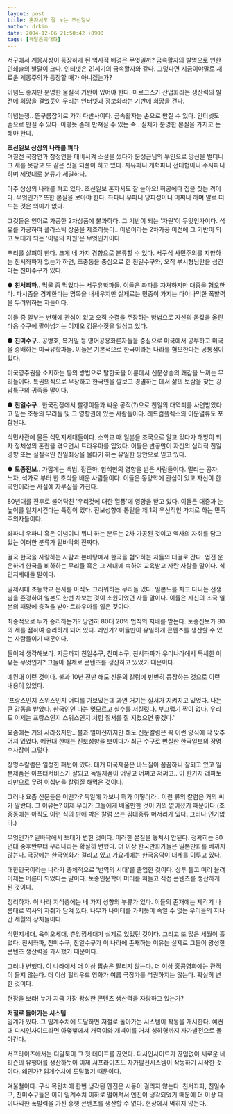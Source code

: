 ```yaml
---
layout: post
title: 혼자서도 잘 노는 조선일보
author: drkim
date: 2004-12-06 21:50:42 +0900
tags: [깨달음의대화]
---
```

서구에서 계몽사상이 등장하게 된 역사적 배경은 무엇일까? 금속활자의 발명으로 인한 인쇄술의 발달이 크다. 인터넷은 21세기의 금속활자와 같다. 그렇다면 지금이야말로 새로운 계몽주의가 등장할 때가 아니겠는가?    
  
이념도 좋지만 분명한 물질적 기반이 있어야 한다. 마르크스가 산업화라는 생산력의 발전에 희망을 걸었듯이 우리는 인터넷과 정보화라는 기반에 희망을 건다.    
  
이념논쟁.. 뜬구름잡기로 가기 다반사이다. 금속활자는 손으로 만질 수 있다. 인터넷도 손으로 만질 수 있다. 이렇듯 손에 만져질 수 있는 즉.. 실체가 분명한 본질을 가지고 논해야 한다.    
   
  
**조선일보 상상의 나래를 펴다**  
며칠전 국참연과 참정연을 대비시켜 소설을 썼다가 문성근님의 부인으로 망신을 벌더니 그 새를 못참고 또 같은 짓을 되풀이 하고 있다. 자유파니 개혁파니 전대협이니 주사파니 하며 제멋대로 분류가 세밀하다.    
  
아주 상상의 나래를 펴고 있다. 조선일보 혼자서도 잘 놀아요! 허공에다 집을 짓는 격이다. 무엇인가? 또한 본질을 보아야 한다. 좌파니 우파니 당파성이니 어쩌니 하며 말로 떠드는 것은 의미가 없다.    
  
그것들은 언어로 가공한 2차상품에 불과하다. 그 기반이 되는 '자원'이 무엇인가이다. 석유를 가공하여 플라스틱 상품을 제조하듯이.. 이념이라는 2차가공 이전에 그 기반이 되고 토대가 되는 '이념의 자원'은 무엇인가이다.    
  
뿌리를 살펴야 한다. 크게 네 가지 경향으로 분류할 수 있다. 서구식 사민주의를 지향하는 친서좌파가 있는가 하면, 조중동을 중심으로 한 친일수구와, 오직 부시형님만을 섬긴다는 친미수구가 있다.    
   
  
● **친서좌파**.. 먹물 좀 먹었다는 서구유학파들. 이들은 좌파를 자처하지만 대중을 혐오한다. 파시즘을 경계한다는 명목을 내세우지만 실제로는 민중이 가지는 다이나믹한 폭발력을 두려워하는 자들이다.    
  
이들 중 일부는 변혁에 관심이 없고 오직 순결을 주장하는 방법으로 자신의 몸값을 올린 다음 수구에 팔아넘기는 이재오 김문수짓을 일삼고 있다. 
  
   
  
● **친미수구**.. 공병호, 복거일 등 영어공용화론자들을 중심으로 미국에서 공부하고 미국을 숭배하는 미국유학파들. 이들은 기본적으로 한국이라는 나라를 혐오한다는 공통점이 있다.    
  
미국영주권을 소지하는 등의 방법으로 탈한국을 이룬데서 신분상승의 쾌감을 느끼는 무리들이다. 특권의식으로 무장하고 한국인을 깔보고 경멸하는 데서 삶의 보람을 찾는 강남특구의 귀족들 말이다.    
   
  
● **친일수구**.. 한국전쟁에서 빨갱이들과 싸운 공적(?)으로 친일의 대역죄를 사면받았다고 믿는 조동의 무리들 및 그 영향권에 있는 사람들이다. 레드컴플렉스의 이문열류도 포함된다.    
  
식민사관에 물든 식민지세대들이다. 소학교 때 일본을 조국으로 알고 있다가 해방이 되자 정체성의 혼란을 겪으면서 트라우마를 입었다. 이들은 반공만이 자신의 심리적 친일경향 또는 실질적인 친일죄상을 물타기 하는 유일한 방안으로 믿고 있다.    

  
  
● **토종진보**.. 가깝게는 백범, 장준하, 함석헌의 영향을 받은 사람들이다. 멀리는 공자, 노자, 석가로 부터 한 초식을 배운 사람들이다. 이들은 동양학에 관심이 있고 자신이 한국인이라는 사실에 자부심을 가진다. 
  
  
80년대를 전후로 불어닥친 '우리것에 대한 열풍'에 영향을 받고 있다. 이들은 대중과 눈높이를 일치시킨다는 특징이 있다. 진보성향에 통일을 제 1의 우선적인 가치로 하는 민족주의자들이다. 
  
   
  
좌파니 우파니 혹은 이념이니 뭐니 하는 분류는 2차 가공된 것이고 역사의 자취를 담고 있는 이러한 분류가 밑바닥의 진짜다.    
  
결국 한국을 사랑하는 사람과 본바탕에서 한국을 혐오하는 자들의 대결로 간다. 엽전 운운하며 한국을 비하하는 무리들 혹은 그 세대에 속하여 교육받고 자란 사람들 말이다. 식민지세대들 말이다.    
  
일제시대 초등학교 은사를 아직도 그리워하는 무리들 있다. 일본도를 차고 다니는 선생님을 존경하여 일본도 한번 차보는 것이 소원이었던 자들 말이다. 이들은 자신의 조국 일본의 패망에 충격을 받아 트라우마를 입은 것이다. 
  
  
최종적으로 누가 승리하는가? 당연히 80대 20의 법칙의 지배를 받는다. 토종진보가 80의 세를 점하여 승리하게 되어 있다. 왜인가? 이들만이 유일하게 콘텐츠를 생산할 수 있는 사람들이기 때문이다.    
  
돌이켜 생각해보라. 지금까지 친일수구, 친미수구, 친서좌파가 우리나라에서 득세한 이유는 무엇인가? 그들이 실제로 콘텐츠를 생산하고 있었기 때문이다.    
  
예컨대 이런 것이다. 불과 10년 전만 해도 신문의 칼럼에 빈번히 등장하는 것으로 이런 내용이 있었다.    
  
'프랑스인지 스위스인지 어디를 가보았는데 과연 거기는 질서가 지켜지고 있었다. 나는 큰 감동을 받았다. 한국인인 나는 멋모르고 실수를 저질렀다. 부끄럽기 짝이 없다. 우리도 이제는 프랑스인지 스위스인지 처럼 질서를 잘 지켰으면 좋겠다.'    
  
요즘에는 거의 사라졌지만.. 불과 얼마전까지만 해도 신문칼럼은 꼭 이런 양식에 딱 맞추어져 있었다. 예컨대 한때는 진보성향을 보이다가 최근 수구로 변질한 한국일보의 장명수사장이 그렇다.    
  
장명수칼럼은 일정한 패턴이 있다. 대개 미국제품은 바느질이 꼼꼼하니 잘되고 있고 일본제품은 아프터서비스가 잘되고 독일제품이 어떻고 어쩌고 저쩌고.. 이 한가지 레파토리만으로 무려 이십년을 칼럼질 해먹은 것이다.    
  
그러나 요즘 신문들은 어떤가? 독일에 가보니 뭐가 어떻더라.. 이런 류의 칼럼은 거의 씨가 말랐다. 그 이유는? 이제 우리가 그들에게 배울만한 것이 거의 없어졌기 때문이다.(조중동에는 아직도 이런 식의 판에 박은 칼럼 쓰는 김대중류 머저리가 있다. 그러나 인기없다.)    
  
무엇인가? 밑바닥에서 토대가 변한 것이다. 이러한 본질을 놓쳐서 안된다. 정확히는 80년대 중후반부터 우리나라는 확실히 변했다. 더 이상 한국만화가들은 일본만화를 베끼지 않는다. 극장에는 한국영화가 걸리고 있고 가요계에는 한국음악이 대세를 이루고 있다.    
  
대한민국이라는 나라가 총체적으로 '번역의 시대'를 졸업한 것이다. 상투 틀고 머리 올려 이제는 어른이 되었다는 말이다. 토종인문학이 머리를 쳐들고 직접 콘텐츠를 생산하게 된 것이다.    
  
정리하자. 이 나라 지식층에는 네 가지 성향의 부류가 있다. 이들의 존재에는 제각기 나름대로 역사의 자취가 담겨 있다. 나무가 나이테를 가지듯이 속일 수 없는 우리들의 지나간 세월의 상처들이다.    
  
식민지세대, 육이오세대, 츄잉껌세대가 실제로 있었던 것이다. 그리고 또 많은 세월이 흘렀다. 친서좌파, 친미수구, 친일수구가 이 나라에 존재하는 이유는 실제로 그들이 왕성한 콘텐츠 생산력을 과시했기 때문이다. 
  
  
그러나 변했다. 이 나라에서 더 이상 팝송은 팔리지 않는다. 더 이상 홍콩영화에는 관객이 들지 않는다. 더 이상 헐리우드 영화가 여름 극장가를 석권하지는 않는다. 확실히 변한 것이다.    
  
현장을 보라! 누가 지금 가장 왕성한 콘텐츠 생산력을 자랑하고 있는가? 
  
  
**저절로 돌아가는 시스템**  
임계가 있다. 그 임계수치에 도달하면 저절로 돌아가는 시스템이 작동을 개시한다. 예컨대 디시인사이드라면 아햏햏에서 개죽이와 개벽이를 거쳐 싱하형까지 자가발전으로 돌아간다.    
  
서프라이즈에서는 디알북이 그 첫 테이프를 끊었다. 디시인사이드가 끊임없이 새로운 네티즌의 유행어를 생산하듯이 이제 서프라이즈도 자가발전시스템이 작동하기 시작한 것이다. 왜인가? 임계수치에 도달했기 때문이다. 
  
  
겨울철이다. 구식 목탄차에 한번 냉각된 엔진은 시동이 걸리지 않는다. 친서좌파, 친일수구, 친미수구들은 이미 임계수치 이하로 떨어져서 엔진이 냉각되었기 때문에 더 이상 다이나믹한 폭발력을 가진 흥행 콘텐츠를 생산할 수 없다. 현장에서 먹히지 않는다.